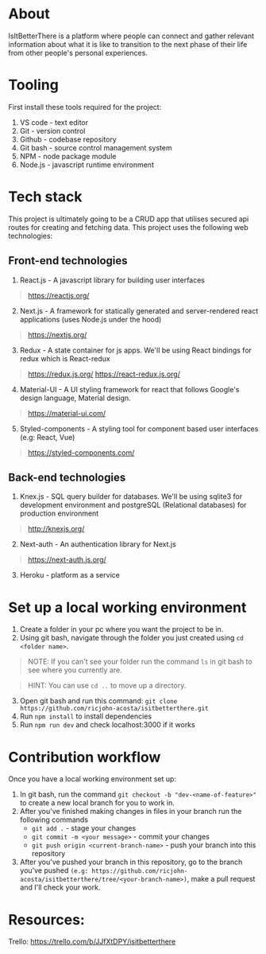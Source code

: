 # About 
IsItBetterThere is a platform where people can connect and gather relevant information about what it is like to transition to the next phase of their life from other people's personal experiences. 

# Tooling
First install these tools required for the project:

1. VS code - text editor
2. Git - version control
3. Github - codebase repository
4. Git bash - source control management system
5. NPM - node package module
6. Node.js - javascript runtime environment

# Tech stack
This project is ultimately going to be a CRUD app that utilises secured api routes for creating and fetching data. This project uses the following web technologies: 

## Front-end technologies
1. React.js - A javascript library for building user interfaces
> https://reactjs.org/
2. Next.js - A framework for statically generated and server-rendered react applications (uses Node.js under the hood)
> https://nextjs.org/
3. Redux - A state container for js apps. We'll be using React bindings for redux which is React-redux
> https://redux.js.org/
> https://react-redux.js.org/
4. Material-UI - A UI styling framework for react that follows Google's design language, Material design.
> https://material-ui.com/
5. Styled-components - A styling tool for component based user interfaces (e.g: React, Vue)
> https://styled-components.com/

## Back-end technologies
1. Knex.js - SQL query builder for databases. We'll be using sqlite3 for development environment and postgreSQL (Relational databases) for production environment
> http://knexjs.org/
2. Next-auth - An authentication library for Next.js
> https://next-auth.js.org/
3. Heroku - platform as a service

# Set up a local working environment
1. Create a folder in your pc where you want the project to be in.
2. Using git bash, navigate through the folder you just created using `cd <folder name>`. 
> NOTE: If you can't see your folder run the command `ls` in git bash to see where you currently are.

> HINT: You can use `cd ..` to move up a directory.
3. Open git bash and run this command: `git clone https://github.com/ricjohn-acosta/isitbetterthere.git`
4. Run `npm install` to install dependencies
5. Run `npm run dev` and check localhost:3000 if it works

# Contribution workflow
Once you have a local working environment set up:

1. In git bash, run the command `git checkout -b "dev-<name-of-feature>"` to create a new local branch for you to work in.
2. After you've finished making changes in files in your branch run the following commands
   * `git add .` - stage your changes
   * `git commit -m <your message>` - commit your changes
   * `git push origin <current-branch-name>` - push your branch into this repository
3. After you've pushed your branch in this repository, go to the branch you've pushed `(e.g: https://github.com/ricjohn-acosta/isitbetterthere/tree/<your-branch-name>)`, make a pull request and I'll check your work.

# Resources:
Trello: https://trello.com/b/JJfXtDPY/isitbetterthere
